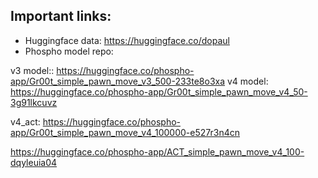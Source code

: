 ## Important links:

- Huggingface data: https://huggingface.co/dopaul
- Phospho model repo: 




v3 model::  https://huggingface.co/phospho-app/Gr00t_simple_pawn_move_v3_500-233te8o3xa
v4 model: https://huggingface.co/phospho-app/Gr00t_simple_pawn_move_v4_50-3g91lkcuvz

v4_act: https://huggingface.co/phospho-app/Gr00t_simple_pawn_move_v4_100000-e527r3n4cn

https://huggingface.co/phospho-app/ACT_simple_pawn_move_v4_100-dqyleuia04